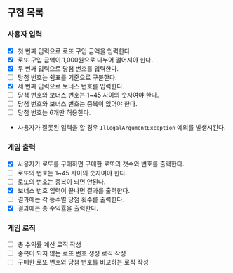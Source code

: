 ## 구현 목록

### 사용자 입력
- [x] 첫 번째 입력으로 로또 구입 금액을 입력한다.
- [x] 로또 구입 금액이 1,000원으로 나누어 떨어져야 한다.
- [x] 두 번째 입력으로 당첨 번호를 입력한다.
- [ ] 당첨 번호는 쉼표를 기준으로 구분한다.
- [x] 세 번째 입력으로 보너스 번호를 입력한다.
- [ ] 당첨 번호와 보너스 번호는 1~45 사이의 숫자여야 한다.
- [ ] 당첨 번호와 보너스 번호는 중복이 없어야 한다.
- [ ] 당첨 번호는 6개만 허용한다.
- 사용자가 잘못된 입력을 할 경우 `IllegalArgumentException` 예외를 발생시킨다.

### 게임 출력
- [x] 사용자가 로또를 구매하면 구매한 로또의 갯수와 번호를 출력한다.
- [ ] 로또의 번호는 1~45 사이의 숫자여야 한다.
- [ ] 로또의 번호는 중복이 되면 안된다.
- [x] 보너스 번호 입력이 끝나면 결과를 출력한다.
- [ ] 결과에는 각 등수별 당첨 횟수를 출력한다.
- [x] 결과에는 총 수익률을 출력한다.

### 게임 로직
- [ ] 총 수익률 계산 로직 작성
- [ ] 중복이 되지 않는 로또 번호 생성 로직 작성
- [ ] 구매한 로또 번호와 당첨 번호를 비교하는 로직 작성